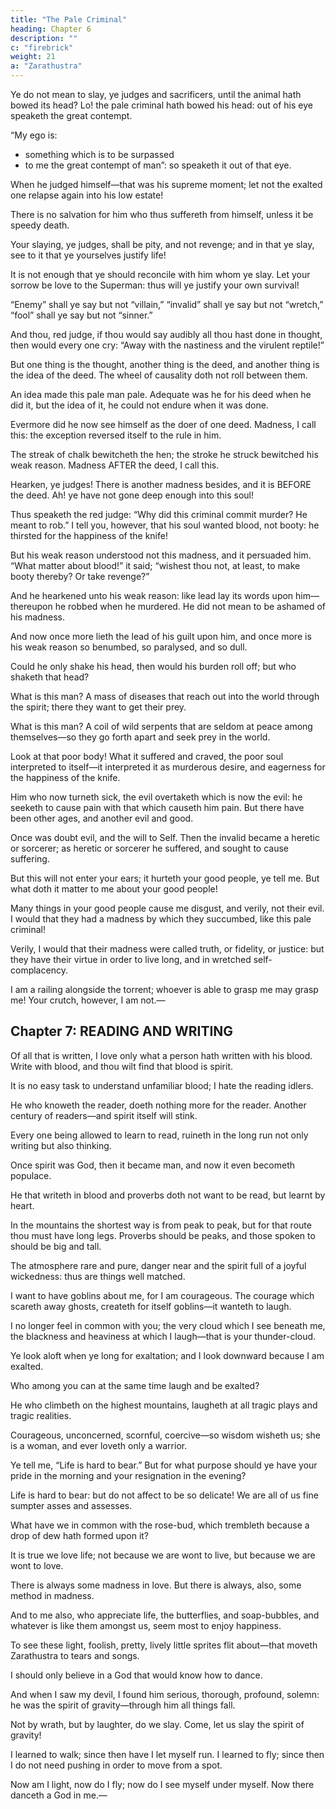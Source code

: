 ```yaml
---
title: "The Pale Criminal"
heading: Chapter 6
description: ""
c: "firebrick"
weight: 21
a: "Zarathustra"
---
```



Ye do not mean to slay, ye judges and sacrificers, until the animal hath bowed its head? Lo! the pale criminal hath bowed his head: out of his eye speaketh the great contempt.

“My ego is:
- something which is to be surpassed
- to me the great contempt of man”: so speaketh it out of that eye.

When he judged himself—that was his supreme moment; let not the exalted one relapse again into his low estate!

There is no salvation for him who thus suffereth from himself, unless it be speedy death.

Your slaying, ye judges, shall be pity, and not revenge; and in that ye slay, see to it that ye yourselves justify life!

It is not enough that ye should reconcile with him whom ye slay. Let your sorrow be love to the Superman: thus will ye justify your own survival!

“Enemy” shall ye say but not “villain,” “invalid” shall ye say but not “wretch,” “fool” shall ye say but not “sinner.”

And thou, red judge, if thou would say audibly all thou hast done in thought, then would every one cry: “Away with the nastiness and the virulent reptile!”

But one thing is the thought, another thing is the deed, and another thing is the idea of the deed. The wheel of causality doth not roll between them.

An idea made this pale man pale. Adequate was he for his deed when he did it, but the idea of it, he could not endure when it was done.

Evermore did he now see himself as the doer of one deed. Madness, I call this: the exception reversed itself to the rule in him.

The streak of chalk bewitcheth the hen; the stroke he struck bewitched his weak reason. Madness AFTER the deed, I call this.

Hearken, ye judges! There is another madness besides, and it is BEFORE the deed. Ah! ye have not gone deep enough into this soul!

Thus speaketh the red judge: “Why did this criminal commit murder? He meant to rob.” I tell you, however, that his soul wanted blood, not booty: he thirsted for the happiness of the knife!

But his weak reason understood not this madness, and it persuaded him. “What matter about blood!” it said; “wishest thou not, at least, to make booty thereby? Or take revenge?”

And he hearkened unto his weak reason: like lead lay its words upon him—thereupon he robbed when he murdered. He did not mean to be ashamed of his madness.

And now once more lieth the lead of his guilt upon him, and once more is his weak reason so benumbed, so paralysed, and so dull.

Could he only shake his head, then would his burden roll off; but who shaketh that head?

What is this man? A mass of diseases that reach out into the world through the spirit; there they want to get their prey.

What is this man? A coil of wild serpents that are seldom at peace among themselves—so they go forth apart and seek prey in the world.

Look at that poor body! What it suffered and craved, the poor soul interpreted to itself—it interpreted it as murderous desire, and eagerness for the happiness of the knife.

Him who now turneth sick, the evil overtaketh which is now the evil: he seeketh to cause pain with that which causeth him pain. But there have been other ages, and another evil and good.

Once was doubt evil, and the will to Self. Then the invalid became a heretic or sorcerer; as heretic or sorcerer he suffered, and sought to cause suffering.

But this will not enter your ears; it hurteth your good people, ye tell me. But what doth it matter to me about your good people!

Many things in your good people cause me disgust, and verily, not their evil. I would that they had a madness by which they succumbed, like this pale criminal!

Verily, I would that their madness were called truth, or fidelity, or justice: but they have their virtue in order to live long, and in wretched self-complacency.

I am a railing alongside the torrent; whoever is able to grasp me may grasp me! Your crutch, however, I am not.—


## Chapter 7: READING AND WRITING

Of all that is written, I love only what a person hath written with his blood. Write with blood, and thou wilt find that blood is spirit.

It is no easy task to understand unfamiliar blood; I hate the reading idlers.

He who knoweth the reader, doeth nothing more for the reader. Another century of readers—and spirit itself will stink.

Every one being allowed to learn to read, ruineth in the long run not only writing but also thinking.

Once spirit was God, then it became man, and now it even becometh populace.

He that writeth in blood and proverbs doth not want to be read, but learnt by heart.

In the mountains the shortest way is from peak to peak, but for that route thou must have long legs. Proverbs should be peaks, and those spoken to should be big and tall.

The atmosphere rare and pure, danger near and the spirit full of a joyful wickedness: thus are things well matched.

I want to have goblins about me, for I am courageous. The courage which scareth away ghosts, createth for itself goblins—it wanteth to laugh.

I no longer feel in common with you; the very cloud which I see beneath me, the blackness and heaviness at which I laugh—that is your thunder-cloud.

Ye look aloft when ye long for exaltation; and I look downward because I am exalted.

Who among you can at the same time laugh and be exalted?

He who climbeth on the highest mountains, laugheth at all tragic plays and tragic realities.

Courageous, unconcerned, scornful, coercive—so wisdom wisheth us; she is a woman, and ever loveth only a warrior.

Ye tell me, “Life is hard to bear.” But for what purpose should ye have your pride in the morning and your resignation in the evening?

Life is hard to bear: but do not affect to be so delicate! We are all of us fine sumpter asses and assesses.

What have we in common with the rose-bud, which trembleth because a drop of dew hath formed upon it?

It is true we love life; not because we are wont to live, but because we are wont to love.

There is always some madness in love. But there is always, also, some method in madness.

And to me also, who appreciate life, the butterflies, and soap-bubbles, and whatever is like them amongst us, seem most to enjoy happiness.

To see these light, foolish, pretty, lively little sprites flit about—that moveth Zarathustra to tears and songs.

I should only believe in a God that would know how to dance.

And when I saw my devil, I found him serious, thorough, profound, solemn: he was the spirit of gravity—through him all things fall.

Not by wrath, but by laughter, do we slay. Come, let us slay the spirit of gravity!

I learned to walk; since then have I let myself run. I learned to fly; since then I do not need pushing in order to move from a spot.

Now am I light, now do I fly; now do I see myself under myself. Now there danceth a God in me.—
